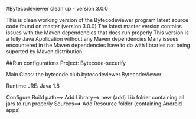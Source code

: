 #Bytecodeviewer clean up - version 3.0.0

This is clean working version of the Bytecodeviewer program latest source code found on master (version 3.0.0)
The latest master version contains issues with the Maven dependencies that does run properly
This version is a fully Java Application without any Maven dependencies
Many issues encountered in the Maven dependencies have to do with libraries not being suported by Maven distribution

##Run configurations
Project:
Bytecode-securify

Main Class:
the.bytecode.club.bytecodeviewer.BytecodeViewer

Runtime JRE: Java 1.8

Configure Build path==> 
Add Library==> new (add) Lib folder containing all jars to run properly
Sources==> Add Resource folder (containing Android apps)
